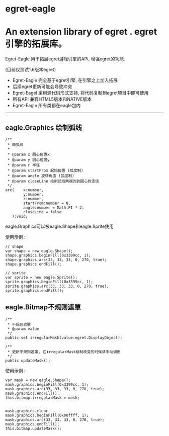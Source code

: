 # egret-eagle
An extension library of egret . egret引擎的拓展库。
===========

Egret-Eagle 用于拓展egret游戏引擎的API, 增强egret的功能.

(目前仅测试1.6版本egret)

* Egret-Eagle 完全基于egret引擎, 在引擎之上加入拓展
* 后续egret更新可能会导致冲突
* Egret-Eagel 采用源代码形式支持, 将代码复制到egret项目中即可使用
* 所有API 兼容HTML5版本和NATIVE版本
* Egret-Eagle 所有类都在eagle包内

----------

## eagle.Graphics 绘制弧线
``` as3
/**
 * 画弧线
 *
 * @param x 圆心位置x
 * @param y 圆心位置y
 * @param r 半径
 * @param startFrom 起始位置 (弧度制)
 * @param angle 旋转角度 (弧度制)
 * @param closeLine 绘制弧线两端的到圆心的连线
 */
arc(    x:number, 
        y:number, 
        r:number, 
        startFrom:number = 0, 
        angle:number = Math.PI * 2, 
        closeLine = false
   ):void;
```

eagle.Graphics可以被eagle.Shape和eagle.Sprite使用

使用示例 :
``` AS3
// shape
var shape = new eagle.Shape();
shape.graphics.beginFill(0x3399cc, 1);
shape.graphics.arc(33, 33, 33, 0, 270, true);
shape.graphics.endFill();

// sprite
var sprite = new eagle.Sprite();
sprite.graphics.beginFill(0x3399cc, 1);
sprite.graphics.arc(33, 33, 33, 0, 270, true);
sprite.graphics.endFill();
```

## eagle.Bitmap不规则遮罩
``` AS3
/**
 * 不规则遮罩
 * @param value
 */
public set irregularMask(value:egret.DisplayObject);

/**
 * 更新不规则遮罩, 在irregularMask绘制改变的时候请手动调用
 */
public updateMask();
```
使用示例 :
``` AS3
var mask = new eagle.Shape();
mask.graphics.beginFill(0x3399cc, 1);
mask.graphics.arc(33, 33, 33, 0, 270, true);
mask.graphics.endFill();
this.bitmap.irregularMask = mask;


mask.graphics.clear
mask.graphics.beginFill(0x00ffff, 1);
mask.graphics.arc(33, 33, 33, 0, 270, true);
mask.graphics.endFill();
this.bitmap.updateMask();
```




